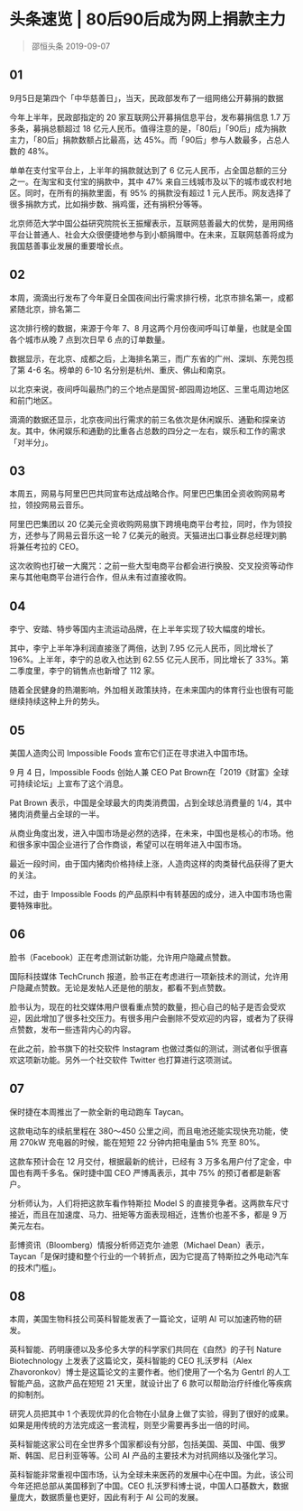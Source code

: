 # 头条速览 | 80后90后成为网上捐款主力
> 邵恒头条
2019-09-07

## 01

9月5日是第四个「中华慈善日」，当天，民政部发布了一组网络公开募捐的数据

今年上半年，民政部指定的 20 家互联网公开募捐信息平台，发布募捐信息 1.7 万多条，募捐总额超过 18 亿元人民币。值得注意的是，「80后」「90后」成为捐款主力，「80后」捐款数额占比最高，达 45%。而「90后」参与人数最多，占总人数的 48%。

单单在支付宝平台上，上半年的捐款就达到了 6 亿元人民币，占全国总额的三分之一。在淘宝和支付宝的捐款中，其中 47% 来自三线城市及以下的城市或农村地区。同时，在所有的捐款里面，有 95% 的捐款没有超过 1 元人民币。网友选择了很多捐款方式，比如捐步数、捐鸡蛋，还有捐积分等等。

北京师范大学中国公益研究院院长王振耀表示，互联网慈善最大的优势，是用网络平台让普通人、社会大众很便捷地参与到小额捐赠中。在未来，互联网慈善将成为我国慈善事业发展的重要增长点。

## 02

本周，滴滴出行发布了今年夏日全国夜间出行需求排行榜，北京市排名第一，成都紧随北京，排名第二

这次排行榜的数据，来源于今年 7、8 月这两个月份夜间呼叫订单量，也就是全国各个城市从晚 7 点到次日早 6 点的订单数量。

数据显示，在北京、成都之后，上海排名第三，而广东省的广州、深圳、东莞包揽了第 4-6 名。榜单的 6-10 名分别是杭州、重庆、佛山和南京。

以北京来说，夜间呼叫最热门的三个地点是国贸-郎园周边地区、三里屯周边地区和前门地区。

滴滴的数据还显示，北京夜间出行需求的前三名依次是休闲娱乐、通勤和探亲访友。其中，休闲娱乐和通勤的比重各占总数的四分之一左右，娱乐和工作的需求「对半分」。

## 03

本周五，网易与阿里巴巴共同宣布达成战略合作。阿里巴巴集团全资收购网易考拉，领投网易云音乐。

阿里巴巴集团以 20 亿美元全资收购网易旗下跨境电商平台考拉，同时，作为领投方，还参与了网易云音乐这一轮 7 亿美元的融资。天猫进出口事业群总经理刘鹏将兼任考拉的 CEO。

这次收购也打破一大魔咒：之前一些大型电商平台都会进行换股、交叉投资等动作来与其他电商平台进行合作，但从未有过直接收购。

## 04

李宁、安踏、特步等国内主流运动品牌，在上半年实现了较大幅度的增长。

其中，李宁上半年净利润直接涨了两倍，达到 7.95 亿元人民币，同比增长了 196%。上半年，李宁的总收入也达到 62.55 亿元人民币，同比增长了 33%。第二季度里，李宁的销售点也新增了 112 家。

随着全民健身的热潮影响，外加相关政策扶持，在未来国内的体育行业也很有可能继续持续这种上升的势头。

## 05

美国人造肉公司 Impossible Foods 宣布它们正在寻求进入中国市场。

9 月 4 日，Impossible Foods 创始人兼 CEO Pat Brown在「2019《财富》全球可持续论坛」上宣布了这个消息。

Pat Brown 表示，中国是全球最大的肉类消费国，占到全球总消费量的 1/4，其中猪肉消费量占全球的一半。

从商业角度出发，进入中国市场是必然的选择，在未来，中国也是核心的市场。他和很多家中国企业进行了合作商谈，希望可以在明年进入中国市场。

最近一段时间，由于国内猪肉价格持续上涨，人造肉这样的肉类替代品获得了更大的关注。

不过，由于 Impossible Foods 的产品原料中有转基因的成分，进入中国市场也需要特殊审批。

## 06

脸书（Facebook）正在考虑测试新功能，允许用户隐藏点赞数。

国际科技媒体 TechCrunch 报道，脸书正在考虑进行一项新技术的测试，允许用户隐藏点赞数。无论是发帖人还是他的朋友，都看不到点赞数。

脸书认为，现在的社交媒体用户很看重点赞的数量，担心自己的帖子是否会受欢迎，因此增加了很多社交压力。有很多用户会删除不受欢迎的内容，或者为了获得点赞数，发布一些违背内心的内容。

在此之前，脸书旗下的社交软件 Instagram 也做过类似的测试，测试者似乎很喜欢这项新功能。另外一个社交软件 Twitter 也打算进行这项测试。

## 07

保时捷在本周推出了一款全新的电动跑车 Taycan。

这款电动车的续航里程在 380～450 公里之间，而且电池还能实现快充功能，使用 270kW 充电器的时候，能在短短 22 分钟内把电量由 5% 充至 80%。

这款车预计会在 12 月交付，根据最新的统计，已经有 3 万多名用户付了定金，中国也有两千多名。保时捷中国 CEO 严博禹表示，其中 75% 的预订者都是新客户。

分析师认为，人们将把这款车看作特斯拉 Model S 的直接竞争者。这两款车尺寸接近，而且在加速度、马力、扭矩等方面表现相近，连售价也差不多，都是 9 万美元左右。

彭博资讯（Bloomberg）情报分析师迈克尔·迪恩（Michael Dean）表示，Taycan「是保时捷和整个行业的一个转折点，因为它提高了特斯拉之外电动汽车的技术门槛」。

## 08

本周，美国生物科技公司英科智能发表了一篇论文，证明 AI 可以加速药物的研发。

英科智能、药明康德以及多伦多大学的科学家们共同在《自然》的子刊 Nature Biotechnology 上发表了这篇论文，英科智能的 CEO 扎沃罗科（Alex Zhavoronkov）博士是这篇论文的主要作者。他们使用了一个名为 Gentrl 的人工智能产品，这款产品在短短 21 天里，就设计出了 6 款可以帮助治疗纤维化等疾病的抑制剂。

研究人员把其中 1 个表现优异的化合物在小鼠身上做了实验，得到了很好的成果。如果是用传统的方法完成这一套流程，则至少需要再多出一倍的时间。

英科智能这家公司在全世界多个国家都设有分部，包括美国、英国、中国、俄罗斯、韩国、尼日利亚等等。公司 AI 产品的主要技术为对抗网络以及强化学习。

英科智能非常重视中国市场，认为全球未来医药的发展中心在中国。为此，该公司今年还把总部从美国移到了中国。CEO 扎沃罗科博士说，中国人口基数大，数据量庞大，数据质量也更好，因此有利于 AI 公司的发展。

